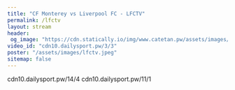 ```yaml
---
title: "CF Monterey vs Liverpool FC - LFCTV"
permalink: /lfctv
layout: stream
header:
 og_image: "https://cdn.statically.io/img/www.catetan.pw/assets/images/lfctv.jpeg"
video_id: "cdn10.dailysport.pw/3/3"
poster: "/assets/images/lfctv.jpeg"
sitemap: false
---
```

cdn10.dailysport.pw/14/4
cdn10.dailysport.pw/11/1


